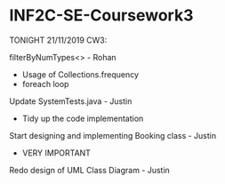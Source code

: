 # INF2C-SE-Coursework3

TONIGHT 21/11/2019 CW3:

filterByNumTypes<> - Rohan
- Usage of Collections.frequency
- foreach loop

Update SystemTests.java - Justin
- Tidy up the code implementation

Start designing and implementing Booking class - Justin
- VERY IMPORTANT

Redo design of UML Class Diagram - Justin
